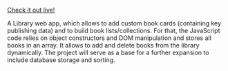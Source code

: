 [Check it out live!](https://nathoggles.github.io/Library/)

A Library web app, which allows to add custom book cards (containing key publishing data) and to build book lists/collections. 
For that, the JavaScript code relies on object constructors and DOM manipulation and stores all books in an array. It allows to add and delete books from the library dynamically.
The project will serve as a base for a further expansion to include database storage and sorting.
